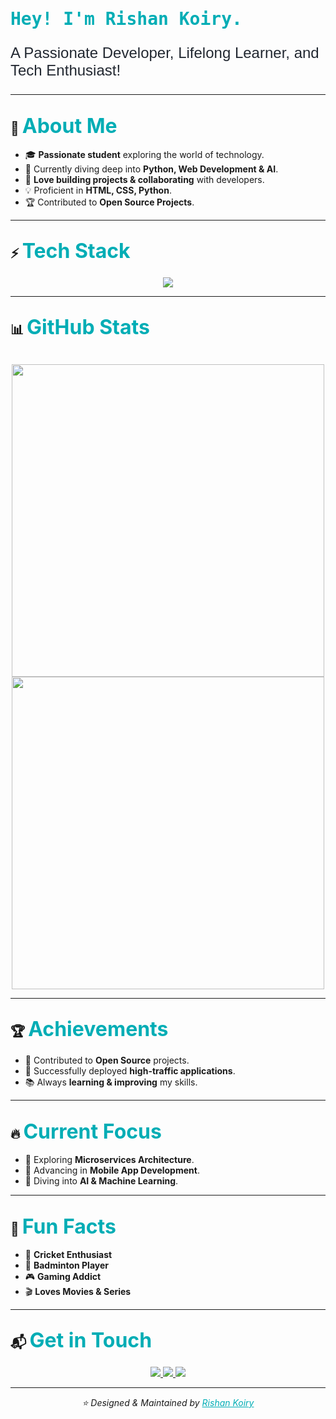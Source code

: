 <p align="center">
  <h1 style="font-family: 'Fira Code', monospace; color: #00ADB5;">Hey! I'm Rishan Koiry.</h1>
  <p style="font-family: Arial, sans-serif; font-size: 1.5rem; color: #222831;">A Passionate Developer, Lifelong Learner, and Tech Enthusiast!</p>
</p>

---

## 🌌 <span style="font-size: 2rem; color: #00ADB5;">**About Me**</span>
- 🎓 **Passionate student** exploring the world of technology.
- 🌱 Currently diving deep into **Python, Web Development & AI**.
- 🚀 **Love building projects & collaborating** with developers.
- 💡 Proficient in **HTML, CSS, Python**.
- 🏆 Contributed to **Open Source Projects**.

---

## ⚡ <span style="font-size: 2rem; color: #00ADB5;">**Tech Stack**</span>
<p align="center">
  <img src="https://skillicons.dev/icons?i=html,css,python,github" />
</p>

---

## 📊 <span style="font-size: 2rem; color: #00ADB5;">**GitHub Stats**</span>
<p align="center">
  <br>
  <img src="https://github-readme-stats.vercel.app/api?username=Rishan-Koiry&show_icons=true&theme=tokyonight" width="500px">
  <br>
  <img src="https://github-readme-stats.vercel.app/api/top-langs/?username=Rishan-Koiry&layout=compact&theme=tokyonight" width="500px">
</p>

---

## 🏆 <span style="font-size: 2rem; color: #00ADB5;">**Achievements**</span>
- 🥇 Contributed to **Open Source** projects.
- 🌟 Successfully deployed **high-traffic applications**.
- 📚 Always **learning & improving** my skills.

---

## 🔥 <span style="font-size: 2rem; color: #00ADB5;">**Current Focus**</span>
- 🚀 Exploring **Microservices Architecture**.
- 📱 Advancing in **Mobile App Development**.
- 🧠 Diving into **AI & Machine Learning**.

---

## 🌟 <span style="font-size: 2rem; color: #00ADB5;">**Fun Facts**</span>
- 🏏 **Cricket Enthusiast**
- 🏸 **Badminton Player**
- 🎮 **Gaming Addict**
- 🎬 **Loves Movies & Series**

---

## 📬 <span style="font-size: 2rem; color: #00ADB5;">**Get in Touch**</span>
<p align="center">
  <a href="https://www.linkedin.com/in/rishan-koiry">
    <img src="https://img.shields.io/badge/LinkedIn-0077B5?style=for-the-badge&logo=linkedin&logoColor=white" />
  </a>
  <a href="mailto:koiryrishan1@gmail.com">
    <img src="https://img.shields.io/badge/Gmail-D14836?style=for-the-badge&logo=gmail&logoColor=white" />
  </a>
  <a href="https://github.com/Rishan-Koiry">
    <img src="https://img.shields.io/badge/GitHub-100000?style=for-the-badge&logo=github&logoColor=white" />
  </a>
</p>

---

<p align="center">
  <i>⭐️ Designed & Maintained by <a href="https://github.com/Rishan-Koiry" style="color: #00ADB5;">Rishan Koiry</a></i>
</p>

